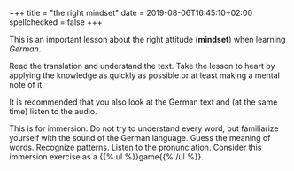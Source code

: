 +++
title = "the right mindset"
date = 2019-08-06T16:45:10+02:00
spellchecked = false
+++

This is an important lesson about the right attitude (**mindset**) when learning *German*.

Read the translation and understand the text. Take the lesson to heart by applying the knowledge as quickly as possible or at least making a mental note of it.

It is recommended that you also look at the German text and (at the same time) listen to the audio.

This is for immersion: Do not try to understand every word, but familiarize yourself with the sound of the German language. Guess the meaning of words. Recognize patterns. Listen to the pronunciation. Consider this immersion exercise as a {{% ul %}}game{{% /ul %}}.